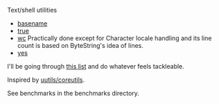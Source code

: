 Text/shell utilities

- [basename](src/basename.hs)
- [true](src/true.hs)
- [wc](src/wc.hs) Practically done except for Character locale handling and its line count is based on ByteString's idea of lines.
- [yes](src/yes.hs)

I'll be going through [this list](https://wiki.debian.org/coreutils) and do whatever feels tackleable.

Inspired by [uutils/coreutils](https://github.com/uutils/coreutils).

See benchmarks in the benchmarks directory.
